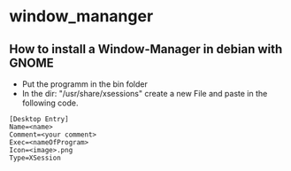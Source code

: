 # window_mananger

## How to install a Window-Manager in debian with GNOME
* Put the programm in the bin folder
* In the dir: "/usr/share/xsessions" create a new File and paste in the following code.

```
[Desktop Entry]
Name=<name>
Comment=<your comment>
Exec=<nameOfProgram>
Icon=<image>.png
Type=XSession
```